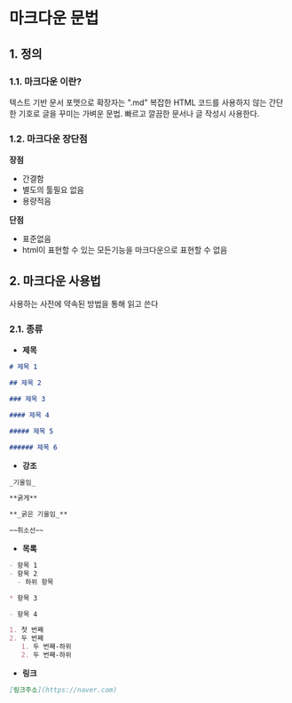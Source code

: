 # 마크다운 문법

## 1. 정의

### 1.1. 마크다운 이란?

텍스트 기반 문서 포맷으로 확장자는 ".md"
복잡한 HTML 코드를 사용하지 않는 간단한 기호로 글을 꾸미는 가벼운 문법.
빠르고 깔끔한 문서나 글 작성시 사용한다.

### 1.2. 마크다운 장단점

**장점**

- 간결함
- 별도의 툴필요 없음
- 용량적음

**단점**

- 표준없음
- html이 표현할 수 있는 모든기능을 마크다운으로 표현할 수 없음

## 2. 마크다운 사용법

사용하는 사전에 약속된 방법을 통해 읽고 쓴다

### 2.1. 종류

- **제목**

```markdown
# 제목 1

## 제목 2

### 제목 3

#### 제목 4

##### 제목 5

###### 제목 6
```

- **강조**

```markdown
_기울임_

**굵게**

**_굵은 기울임_**

~~취소선~~
```

- **목록**

```markdown
- 항목 1
- 항목 2
  - 하위 항목

* 항목 3

- 항목 4

1. 첫 번째
2. 두 번째
   1. 두 번째-하위
   2. 두 번째-하위
```

- **링크**

```markdown
[링크주소](https://naver.com)
```
